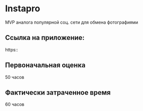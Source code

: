 # Instapro

MVP аналога популярной соц. сети для обмена фотографиями

## Ссылка на приложение:

https:: 

## Первоначальная оценка

50 часов

## Фактически затраченное время

60 часов